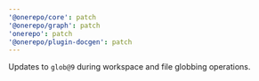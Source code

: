 ```yaml
---
'@onerepo/core': patch
'@onerepo/graph': patch
'onerepo': patch
'@onerepo/plugin-docgen': patch
---
```


Updates to `glob@9` during workspace and file globbing operations.

